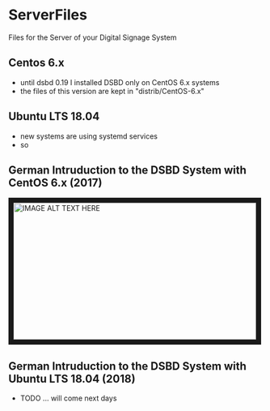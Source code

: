 
# ServerFiles

Files for the Server of your Digital Signage System


## Centos 6.x

- until dsbd 0.19 I installed DSBD only on CentOS 6.x systems
- the files of this version are kept in "distrib/CentOS-6.x"

## Ubuntu LTS 18.04

- new systems are using systemd services
- so 


## German Intruduction to the DSBD System with CentOS 6.x (2017)

<a href="https://www.youtube.com/watch?feature=player_embedded&v=zCtXsK4JeT0" target="_blank">
<img src="https://img.youtube.com/vi/zCtXsK4JeT0/0.jpg" alt="IMAGE ALT TEXT HERE" width="480" height="270" border="10" />
</a>

## German Intruduction to the DSBD System with Ubuntu LTS 18.04 (2018)

- TODO ... will come next days
